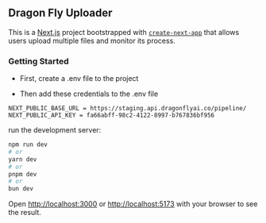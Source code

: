 ## Dragon Fly Uploader

This is a [Next.js](https://nextjs.org/) project bootstrapped
with [`create-next-app`](https://github.com/vercel/next.js/tree/canary/packages/create-next-app) that allows users
upload multiple files and monitor its process.

### Getting Started

- First, create a .env file to the project

- Then add these credentials to the .env file

```
NEXT_PUBLIC_BASE_URL = https://staging.api.dragonflyai.co/pipeline/
NEXT_PUBLIC_API_KEY = fa66abff-98c2-4122-8997-b767836bf956
```

run the development server:

```bash
npm run dev
# or
yarn dev
# or
pnpm dev
# or
bun dev
```

Open [http://localhost:3000](http://localhost:3000) or [http://localhost:5173](http://localhost:5173) with your browser
to see the result.
